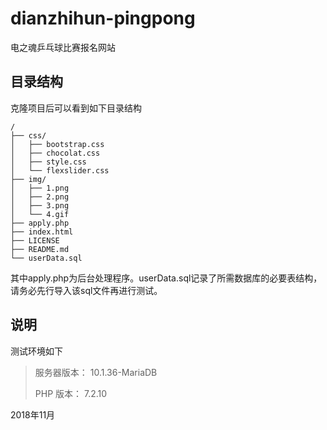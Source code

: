 # dianzhihun-pingpong
电之魂乒乓球比赛报名网站

## 目录结构

克隆项目后可以看到如下目录结构

    /
    ├── css/
    │   ├── bootstrap.css
    │   ├── chocolat.css
    │   ├── style.css
    │   └── flexslider.css
    ├── img/
    │   ├── 1.png
    │   ├── 2.png
    │   ├── 3.png
    │   └── 4.gif
    ├── apply.php
    ├── index.html
    ├── LICENSE
    ├── README.md
    └── userData.sql

其中apply.php为后台处理程序。userData.sql记录了所需数据库的必要表结构，请务必先行导入该sql文件再进行测试。

## 说明

测试环境如下

>服务器版本： 10.1.36-MariaDB
>
>PHP 版本： 7.2.10

2018年11月
